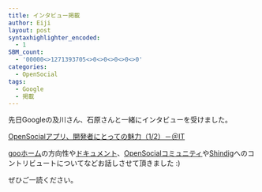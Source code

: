 ```yaml
---
title: インタビュー掲載
author: Eiji
layout: post
syntaxhighlighter_encoded:
  - 1
SBM_count:
  - '00000<>1271393705<>0<>0<>0<>0<>0'
categories:
  - OpenSocial
tags:
  - Google
  - 掲載
---
```

先日Googleの及川さん、石原さんと一緒にインタビューを受けました。

<a href="http://www.atmarkit.co.jp/fwcr/rensai2/google_int_05/01.html" target="_blank">OpenSocialアプリ、開発者にとっての魅力（1/2）－＠IT</a>

<a href="http://home.goo.ne.jp/" target="_blank">gooホーム</a>の方向性や<a href="http://developer.home.goo.ne.jp/" target="_blank">ドキュメント</a>、<a href="http://www.opensocial.org/" target="_blank">OpenSocialコミュニティ</a>や<a href="http://incubator.apache.org/shindig/" target="_blank">Shindig</a>へのコントリビュートについてなどお話しさせて頂きました :)

ぜひご一読ください。